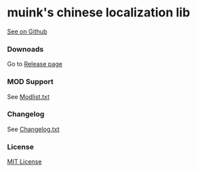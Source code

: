 muink's chinese localization lib
================================
[See on Github](https://github.com/muink/muis-cn-lpk)

### Downoads

Go to [Release page](https://github.com/muink/muis-cn-lpk/releases)

### MOD Support

See [Modlist.txt](./Modlist.txt)

### Changelog

See [Changelog.txt](./Changelog.txt)

### License

[MIT License](./LICENSE)
